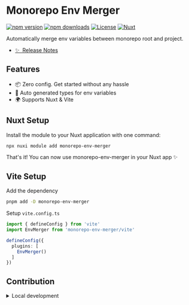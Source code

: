 # Monorepo Env Merger

[![npm version][npm-version-src]][npm-version-href]
[![npm downloads][npm-downloads-src]][npm-downloads-href]
[![License][license-src]][license-href]
[![Nuxt][nuxt-src]][nuxt-href]

Automatically merge env variables between monorepo root and project.

- [✨ &nbsp;Release Notes](/CHANGELOG.md)
<!-- - [🏀 Online playground](https://stackblitz.com/github/your-org/monorepo-env-merger?file=playground%2Fapp.vue) -->
<!-- - [📖 &nbsp;Documentation](https://example.com) -->

## Features

<!-- Highlight some of the features your module provide here -->
- 📦 Zero config. Get started without any hassle
- 📃 Auto generated types for env variables
- 🌍 Supports Nuxt & Vite

## Nuxt Setup

Install the module to your Nuxt application with one command:

```bash
npx nuxi module add monorepo-env-merger
```

That's it! You can now use monorepo-env-merger in your Nuxt app ✨

## Vite Setup

Add the dependency

```bash
pnpm add -D monorepo-env-merger
```

Setup `vite.config.ts`

```ts
import { defineConfig } from 'vite'
import EnvMerger from 'monorepo-env-merger/vite'

defineConfig({
  plugins: [
    EnvMerger()
  ]
})
```

## Contribution

<details>
  <summary>Local development</summary>

  ```bash
  # Install dependencies
  npm install

  # Generate type stubs
  npm run dev:prepare

  # Develop with the playground
  npm run dev

  # Build the playground
  npm run dev:build

  # Run ESLint
  npm run lint

  # Run Vitest
  npm run test
  npm run test:watch

  # Release new version
  npm run release
  ```

</details>

<!-- Badges -->
[npm-version-src]: https://img.shields.io/npm/v/monorepo-env-merger/latest.svg?style=flat&colorA=020420&colorB=00DC82
[npm-version-href]: https://npmjs.com/package/monorepo-env-merger

[npm-downloads-src]: https://img.shields.io/npm/dm/monorepo-env-merger.svg?style=flat&colorA=020420&colorB=00DC82
[npm-downloads-href]: https://npmjs.com/package/monorepo-env-merger

[license-src]: https://img.shields.io/npm/l/monorepo-env-merger.svg?style=flat&colorA=020420&colorB=00DC82
[license-href]: https://npmjs.com/package/monorepo-env-merger

[nuxt-src]: https://img.shields.io/badge/Nuxt-020420?logo=nuxt.js
[nuxt-href]: https://nuxt.com
